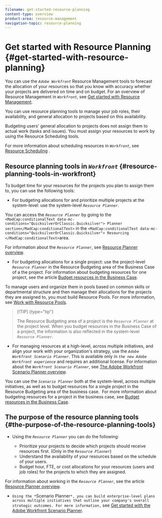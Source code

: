 ```yaml
---
filename: get-started-resource-planning
content-type: overview
product-area: resource-management
navigation-topic: resource-planning
---
```




# Get started with Resource Planning  {#get-started-with-resource-planning}

You can use the *`Adobe Workfront`* Resource Management tools to forecast the allocation of your resources so that you know with accuracy whether your projects are delivered on time and on budget. For an overview of Resource Management in *`Workfront`*, see [Get started with Resource Management](get-started-resource-management.md). 


You can use resource planning tools to manage your job roles, their availability, and general allocation to projects based on this availability. 


Budgeting users' general allocation to projects does not assign them to actual work (tasks and issues). You must assign your resources to work by using the Resource Scheduling tools.


For more information about scheduling resources in *`Workfront`*, see [Resource Scheduling](_resource-scheduling-overview.md) . 


## Resource planning tools in  *`Workfront`* {#resource-planning-tools-in-workfront}

To budget time for your resources for the projects you plan to assign them to, you can use the following tools:



*  For budgeting allocations for and prioritize multiple projects at the system-level: use the system-level *`Resource Planner`*. 


  You can access the *`Resource Planner`* by going to the `<MadCap:conditionalText data-mc-conditions="QuicksilverOrClassic.Quicksilver"> Planner section</MadCap:conditionalText>` in the `<MadCap:conditionalText data-mc-conditions="QuicksilverOrClassic.Quicksilver"> Resourcing </MadCap:conditionalText>`area.


  For information about the *`Resource Planner`*, see [Resource Planner overview](get-started-resource-planner.md).

*  For budgeting allocations for a single project: use the project-level *`Resource Planner`* in the Resource Budgeting area of the Business Case of a the project. For information about budgeting resources for one project, see the article [Budget resources in the Business Case](budget-resources-in-business-case.md).


  To manage users and organize them in pools based on common skills or departmental structure and then manage their allocations for the projects they are assigned to, you must build Resource Pools.&nbsp;For more information, see [Work with Resource Pools](work-with-resource-pools.md). 


  >[!TIP] {type="tip"}
  >
  >The Resource Budgeting area of a project is the *`Resource Planner`* at the project level. When you budget resources in the Business Case of a project, the information is also reflected in the system-level *`Resource Planner`*. 



*  For managing resources at a high-level, across multiple initiatives, and align your work with your organization's strategy, use the *`Adobe Workfront Scenario Planner`*. This is available only in *`the new Adobe Workfront experience`* and requires an additional license. For information about the *`Workfront Scenario Planner`*, see [The Adobe Workfront Scenario Planner overview](scenario-planner-overview.md). 


  You can use the *`Scenario Planner`* both at the system-level, across multiple initiatives, as well as to budget resources for a single project in the Resource Budgeting area of the business case. &nbsp;For more information about budgeting resources for a project in the business case, see [Budget resources in the Business Case](budget-resources-in-business-case.md). 





## The purpose of the resource planning tools {#the-purpose-of-the-resource-planning-tools}




*  Using the *`Resource Planner`* you can do the following:

    
    
    * Prioritize your projects to decide which projects should receive resources first. (Only in the *`Resource Planner`*)
    * Understand the availability of your resources based on the schedule of your users.
    *  Budget hour, FTE, or cost allocations for your resources (users and job roles) for the projects to which they are assigned. 
    
    
  For information about working in the *`Resource Planner`*, see the article [Resource Planner overview](get-started-resource-planner.md).

*  `Using the *`Scenario Planner`*, you can build enterprise-level plans across multiple initiatives that outline your company's overall strategic outcomes. For more information,` see [Get started with the Adobe Workfront Scenario Planner](get-started-with-scenario-planning.md). 


